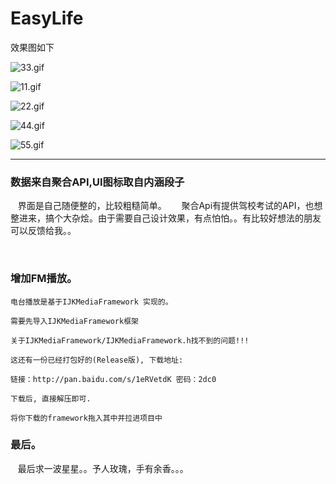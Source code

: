 # EasyLife

效果图如下

![33.gif](http://upload-images.jianshu.io/upload_images/1338042-ef783b0250136bd4.gif?imageMogr2/auto-orient/strip)


![11.gif](http://upload-images.jianshu.io/upload_images/1338042-381077da150b5f1e.gif?imageMogr2/auto-orient/strip)


![22.gif](http://upload-images.jianshu.io/upload_images/1338042-b2242e2b1e364dc8.gif?imageMogr2/auto-orient/strip)


![44.gif](http://upload-images.jianshu.io/upload_images/1338042-9df8a373e6c0292d.gif?imageMogr2/auto-orient/strip)


![55.gif](http://upload-images.jianshu.io/upload_images/1338042-1c1b5e372466bd3a.gif?imageMogr2/auto-orient/strip)


---


### 数据来自聚合API,UI图标取自内涵段子


    界面是自己随便整的，比较粗糙简单。
   
    聚合Api有提供驾校考试的API，也想整进来，搞个大杂烩。由于需要自己设计效果，有点怕怕。。有比较好想法的朋友可以反馈给我。。
    
    
    
### 增加FM播放。

    电台播放是基于IJKMediaFramework 实现的。

    需要先导入IJKMediaFramework框架
    
    关于IJKMediaFramework/IJKMediaFramework.h找不到的问题!!!
    
    这还有一份已经打包好的(Release版), 下载地址:
    
    链接：http://pan.baidu.com/s/1eRVetdK 密码：2dc0
    
    下载后, 直接解压即可.
    
    将你下载的framework拖入其中并拉进项目中
    
### 最后。    

    最后求一波星星。。予人玫瑰，手有余香。。。
    
    
